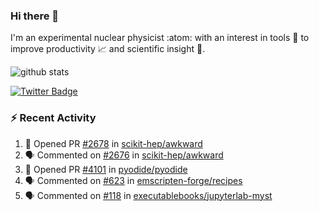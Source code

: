 ### Hi there 👋 

I'm an experimental nuclear physicist :atom: with an interest in tools :wrench: to improve productivity :chart_with_upwards_trend: and scientific insight :telescope:.

![github stats](https://github-readme-stats.vercel.app/api?username=agoose77&show_icons=true&hide_rank=true&hide_title=true&bg_color=30,e76445,904e95&text_color=efe3ec&icon_color=efe3ec)
<!--
**agoose77/agoose77** is a ✨ _special_ ✨ repository because its `README.md` (this file) appears on your GitHub profile.

Here are some ideas to get you started:

- 🔭 I’m currently working on ...
- 🌱 I’m currently learning ...
- 👯 I’m looking to collaborate on ...
- 🤔 I’m looking for help with ...
- 💬 Ask me about ...
- 📫 How to reach me: ...
- 😄 Pronouns: ...
- ⚡ Fun fact: ...
-->

[![Twitter Badge](https://img.shields.io/twitter/follow/agoose77?style=flat-square&logo=Twitter&logoColor=white&color=cornflowerblue)](https://twitter.com/agoose77)

### :zap: Recent Activity

<!--START_SECTION:activity-->
1. 💪 Opened PR [#2678](https://github.com/scikit-hep/awkward/pull/2678) in [scikit-hep/awkward](https://github.com/scikit-hep/awkward)
2. 🗣 Commented on [#2676](https://github.com/scikit-hep/awkward/issues/2676#issuecomment-1696984809) in [scikit-hep/awkward](https://github.com/scikit-hep/awkward)
3. 💪 Opened PR [#4101](https://github.com/pyodide/pyodide/pull/4101) in [pyodide/pyodide](https://github.com/pyodide/pyodide)
4. 🗣 Commented on [#623](https://github.com/emscripten-forge/recipes/pull/623#issuecomment-1696004590) in [emscripten-forge/recipes](https://github.com/emscripten-forge/recipes)
5. 🗣 Commented on [#118](https://github.com/executablebooks/jupyterlab-myst/pull/118#issuecomment-1695812577) in [executablebooks/jupyterlab-myst](https://github.com/executablebooks/jupyterlab-myst)
<!--END_SECTION:activity-->
